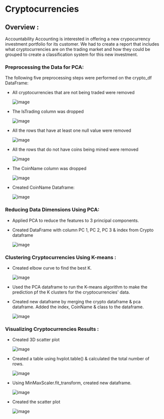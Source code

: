 # Cryptocurrencies

## Overview :
Accountability Accounting is interested in offering a new crypocurrency investment portfolio for its customer. We had to create a report that includes what cryptocurrencies are on the trading market and how they could be grouped to create a classification system for this new investment.

### Preprocessing the Data for PCA:
The following five preprocessing steps were performed on the crypto_df DataFrame:
* All cryptocurrencies that are not being traded were removed 

    ![image](./IMAGES/nontrading.PNG)

* The IsTrading column was dropped 

    ![image](./IMAGES/istrading_removed.PNG)

* All the rows that have at least one null value were removed 

    ![image](./IMAGES/NaN.PNG)

* All the rows that do not have coins being mined were removed 

    ![image](./IMAGES/no_coin.PNG) 
    
* The CoinName column was dropped 

    ![image](./IMAGES/coin_removed.PNG)

* Created CoinName Dataframe:

    ![image](./IMAGES/coin_df.PNG)

### Reducing Data Dimensions Using PCA:

* Applied PCA to reduce the features to 3 principal components.

* Created DataFrame with column PC 1, PC 2, PC 3 & index from Crypto dataframe

    ![image](./IMAGES/pca.PNG)

### Clustering Cryptocurrencies Using K-means :

* Created elbow curve to find the best K. 

    ![image](./IMAGES/elbow.png)

* Used the PCA dataframe to run the K-means algorithm to make the prediction pf the K clusters for the cryptocurrencies' data.

* Created new dataframe by merging the crypto dataframe & pca dataframe. Added the index, CoinName & class to the dataframe. 

    ![image](./IMAGES/clustered_df.PNG)

### Visualizing Cryptocurrencies Results :

* Created 3D scatter plot

    ![image](./IMAGES/3Dscatter.png)

* Created a table using hvplot.table() & calculated the total number of rows.

    ![image](./IMAGES/hvplot_table.PNG)

* Using MinMaxScaler.fit_transform, created new dataframe.

    ![image](./IMAGES/plot_df.PNG)

* Created the scatter plot 

    ![image](./IMAGES/scatter.png)
    





